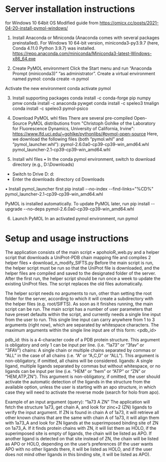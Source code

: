 # Server installation instructions

for Windows 10 64bit OS
Modified guide from https://omicx.cc/posts/2021-04-20-install-pymol-windows/

1.	Install Anaconda or Miniconda (Anaconda comes with several packages preinstalled).
For Windows 10 64-bit version, miniconda3-py3.9.7 (here, Conda 4.11.0 Python 3.9.7) was installed.
https://repo.anaconda.com/miniconda/Miniconda3-latest-Windows-x86_64.exe

2.	Create PyMOL environment
Click the Start menu and run “Anaconda Prompt (miniconda3)” “as administrator”.
Create a virtual environment named pymol:
conda create -n pymol

Activate the new environment
conda activate pymol
	
3.	Install supporting packages
conda install -c conda-forge pip numpy pmw
conda install -c anaconda pywget
conda install -c speleo3 tmalign
conda install -c speleo3 pymol-psico

4.	Download PyMOL whl files
There are several pre-compiled Open-Source PyMOL distributions from "Christoph Gohlke of the Laboratory for Fluorescence Dynamics, University of California, Irvine":
https://www.lfd.uci.edu/~gohlke/pythonlibs/#pymol-open-source
Here, we download the following files (both “pymol.whl” and “pymol_launcher.whl”):
pymol-2.6.0a0-cp39-cp39-win_amd64.whl
pymol_launcher-2.1-cp39-cp39-win_amd64.whl

5.	Install whl files
•	In the conda pymol environment, switch to download directory (e.g., D:\Downloads)
* Switch to Drive D:
d:
* Enter the downloads directory
cd Downloads

•	Install pymol_launcher first
pip install --no-index --find-links="%CD%" pymol_launcher-2.1-cp39-cp39-win_amd64.whl

PyMOL is installed automatically.
To update PyMOL later, run
pip install --upgrade --no-deps pymol-2.6.0a0-cp39-cp39-win_amd64.whl

6.	Launch PyMOL
In an activated pymol environment, run
pymol

# Setup and usage instructions

The application consists of the main script
•	apoholoR_web.py
and a helper script that downloads a UniProt-PDB chain mapping file and compiles 2 helper files
•	download_n_modify_SIFTS.py
Before the main script is run, the helper script must be run so that the UniProt file is downloaded, and the helper files are compiled and saved to the designated folder of the server. After the first run, the helper script should be run once a week to update the existing UniProt files. The script replaces the old files automatically.

The helper script needs no arguments to run, other than setting the root folder for the server, according to which it will create a subdirectory with the helper files (e.g. root/SIFTS).
As soon as it finishes running, the main script can be run.
The main script has a number of user parameters that have preset defaults within the script, and currently needs a single line input from the user to run. This single line input can carry anywhere from 1 to 3 arguments (right now), which are separated by whitespace characters. The maximum arguments within the single line input are of this form:
<pdb_id>  <chains>  <ligands>
  
pdb_id:
this is a 4-character code of a PDB protein structure. This argument is obligatory and only 1 can be input per line. (i.e. “1a73” or “3fav” or “3FAV”)
chains:
A single chain or multiple chains separated by commas or “ALL” in the case of all chains (i.e. “A” or “A,C,D” or “ALL”). This argument is non-obligatory, if omitted, all chains will be considered.
ligands:
A single ligand, multiple ligands separated by commas but without whitespace, or no ligands can be input per line (i.e. “HEM” or “hem” or “ATP” or “ZN” or “HEM,ATP,ZN”). This argument is non-obligatory, if omitted, the user should activate the automatic detection of the ligands in the structure from the available option, unless the user is starting with an apo structure, in which case they will need to activate the reverse mode (search for holo from apo).

Example of an input argument (query):
“1a73 A ZN”
The application will fetch the structure 1a73, get chain A, and look for zinc+2 (ZN) ligands to verify the input argument. If ZN is found in chain A of 1a73, it will retrieve all other known chains that are the same with chain A of 1a73, it will align them with 1a73_A and look for ZN ligands at the superimposed binding site of ZN on 1a73_A. If it finds protein chains with ZN, it will list them as HOLO, if the superimposed site is empty of ligands, the chain will be listed as APO. If another ligand is detected on that site instead of ZN, the chain will be listed as APO or HOLO, depending on the user’s preferences (if the user wants APO with no other ligands there, it will be listed as HOLO, and if the user does not mind other ligands in this binding site, it will be listed as APO).
